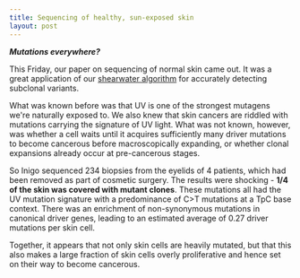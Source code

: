 ```yaml
---
title: Sequencing of healthy, sun-exposed skin
layout: post
---
```


**_Mutations everywhere?_**

This Friday, our paper on sequencing of normal skin came out. It was a great application of our [shearwater algorithm](../../../2014/02/02/shearwater.html) for accurately detecting subclonal variants.

What was known before was that UV is one of the strongest mutagens we're naturally exposed to. We also knew that skin cancers are riddled with mutations carrying the signature of UV light. What was not known, however, was whether a cell waits until it acquires sufficiently many driver mutations to become cancerous before macroscopically expanding, or whether clonal expansions already occur at pre-cancerous stages.

So Inigo sequenced 234 biopsies from the eyelids of 4 patients, which had been removed as part of cosmetic surgery. The results were shocking - **1/4 of the skin was covered with mutant clones**. These mutations all had the UV mutation signature with a predominance of C>T mutations at a TpC base context. There was an enrichment of non-synonymous mutations in canonical driver genes, leading to an estimated average of 0.27 driver mutations per skin cell. 

Together, it appears that not only skin cells are heavily mutated, but that this also makes a large fraction of skin cells overly proliferative and hence set on their way to become cancerous.